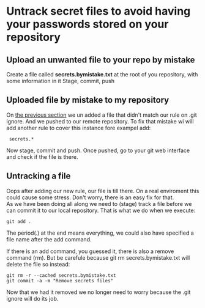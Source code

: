 # Untrack secret files to avoid having your passwords stored on your repository

## Upload an unwanted file to your repo by mistake

Create a file called **secrets.bymistake.txt** at the root of you repository, with some information in it
Stage, commit, push

## Uploaded file by mistake to my repository

On [the previous section](#Upload_an_unwanted_file_to_your_repo_by_mistake) we un added a file that didn't match our rule on .git ignore. 
And we pushed to our remote repository.
To fix that mistake wi will add another rule to cover this instance fore exampel add:
```
 secrets.*
```

Now stage, commit and push. Once pushed, go to your git web interface and check if the file is there.

## Untracking a file

Oops after adding our new rule, our file is till there. On a real enviroment this could cause some stress. Don't worry, there is an easy fix for that.<br/>
As we have been doing all along we need to (stage) track a file before we can commit it to our local repository. That is what we do when we execute:
```
git add .
```
The period(.) at the end means everything, we could also have specified a file name after the add command.<br/>

If there is an add command, you guessed it, there is also a remove command (rm). But be carefule because git rm secrets.bymistake.txt will delete the file so instead:
```
git rm -r --cached secrets.bymistake.txt
git commit -a -m "Remove secrets files"
```

Now that we had it removed we no longer need to worry because the .git ignore will do its job.
